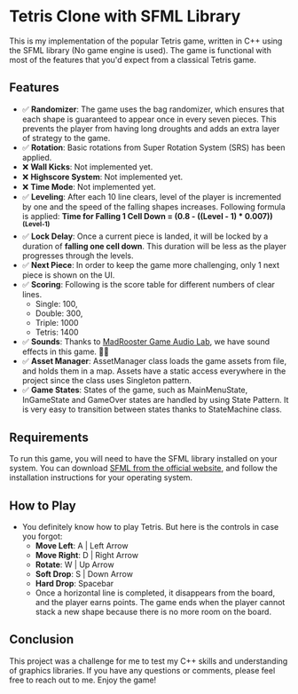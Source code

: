 # Tetris Clone with SFML Library

This is my implementation of the popular Tetris game, written in C++ using the SFML library (No game engine is used). The game is functional with most of the features that you'd expect from a classical Tetris game.

## Features

- ✅ **Randomizer**: The game uses the bag randomizer, which ensures that each shape is guaranteed to appear once in every seven pieces. This prevents the player from having long droughts and adds an extra layer of strategy to the game.
- ✅ **Rotation**: Basic rotations from Super Rotation System (SRS) has been applied.
- ❌ **Wall Kicks**: Not implemented yet.
- ❌ **Highscore System**: Not implemented yet.
- ❌ **Time Mode**: Not implemented yet.
- ✅ **Leveling**: After each 10 line clears, level of the player is incremented by one and the speed of the falling shapes increases. Following formula is applied: **Time for Falling 1 Cell Down = (0.8 - ((Level - 1) * 0.007))<sup>(Level-1)</sup>**
- ✅ **Lock Delay**: Once a current piece is landed, it will be locked by a duration of **falling one cell down**. This duration will be less as the player progresses through the levels.
- ✅ **Next Piece**: In order to keep the game more challenging, only 1 next piece is shown on the UI.
- ✅ **Scoring**: Following is the score table for different numbers of clear lines.
    - Single: 100,
    - Double: 300,
    - Triple: 1000
    - Tetris: 1400
- ✅ **Sounds**: Thanks to [MadRooster Game Audio Lab](https://www.madrooster.co), we have sound effects in this game. 🙏🏻
- ✅ **Asset Manager**: AssetManager class loads the game assets from file, and holds them in a map. Assets have a static access everywhere in the project since the class uses Singleton pattern.
- ✅ **Game States**: States of the game, such as MainMenuState, InGameState and GameOver states are handled by using State Pattern. It is very easy to transition between states thanks to StateMachine class.

## Requirements

To run this game, you will need to have the SFML library installed on your system. You can download [SFML from the official website](https://www.sfml-dev.org/download.php), and follow the installation instructions for your operating system.

## How to Play

- You definitely know how to play Tetris. But here is the controls in case you forgot: 
    - **Move Left**:   A | Left Arrow
    - **Move Right**:  D | Right Arrow
    - **Rotate**:      W | Up Arrow
    - **Soft Drop**:   S | Down Arrow
    - **Hard Drop**:  Spacebar
    - Once a horizontal line is completed, it disappears from the board, and the player earns points. The game ends when the player cannot stack a new shape because there is no more room on the board.

## Conclusion

This project was a challenge for me to test my C++ skills and understanding of graphics libraries. If you have any questions or comments, please feel free to reach out to me. Enjoy the game!
